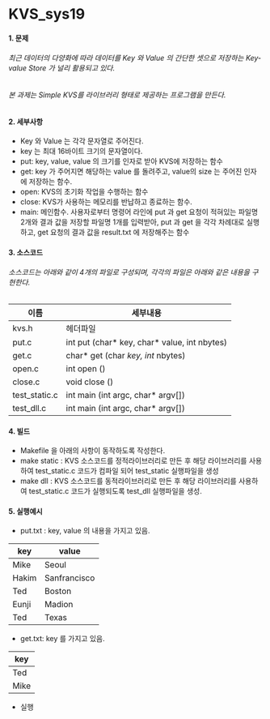# KVS_sys19

#### 1. 문제
###### 최근 데이터의 다양화에 따라 데이터를 Key 와 Value 의 간단한 셋으로 저장하는 Key-value Store 가 널리 활용되고 있다. 
###### 본 과제는 Simple KVS를 라이브러리 형태로 제공하는 프로그램을 만든다.

#### 2. 세부사항
* Key 와 Value 는 각각 문자열로 주어진다. 
* key 는 최대 16바이트 크기의 문자열이다.  
* put: key, value, value 의 크기를 인자로 받아 KVS에 저장하는 함수 
* get: key 가 주어지면 해당하는 value 를 돌려주고, value의 size 는 주어진 인자에 저장하는 함수. 
* open: KVS의 초기화 작업을 수행하는 함수 
* close: KVS가 사용하는 메모리를 반납하고 종료하는 함수. 
* main: 메인함수. 사용자로부터 명령어 라인에 put 과 get 요청이 적혀있는 파일명 2개와 결과 값을 저장할 파일명 1개를 입력받아, put 과 get 을 각각 차례대로 실행하고, get 요청의 결과 값을 result.txt 에 저장해주는 함수 

#### 3. 소스코드
###### 소스코드는 아래와 같이 4개의 파일로 구성되며, 각각의 파일은 아래와 같은 내용을 구현한다.
이름|세부내용|
---|---|
kvs.h | 헤더파일 |
put.c | int put (char* key, char* value, int nbytes) |
get.c | char* get (char *key, int* nbytes) |
open.c | int open () |
close.c | void close () |
test_static.c | int main (int argc, char* argv[]) |
test_dll.c | int main (int argc, char* argv[]) |

#### 4. 빌드
* Makefile 을 아래의 사항이 동작하도록 작성한다. 
* make static : KVS 소스코드를 정적라이브러리로 만든 후 해당 라이브러리를 사용하여 test_static.c 코드가 컴파일 되어 test_static 실행파일을 생성 
* make dll : KVS 소스코드를 동적라이브러리로 만든 후 해당 라이브러리를 사용하여 test_static.c 코드가 실행되도록 test_dll 실행파일을 생성. 

#### 5. 실행예시
* put.txt : key, value 의 내용을 가지고 있음.

key | value |
--- | --- |
Mike | Seoul |
Hakim | Sanfrancisco | 
Ted | Boston |
Eunji | Madion |
Ted | Texas |

 - get.txt: key 를 가지고 있음.
 
key|
---|
Ted| 
Mike|


 - 실행
